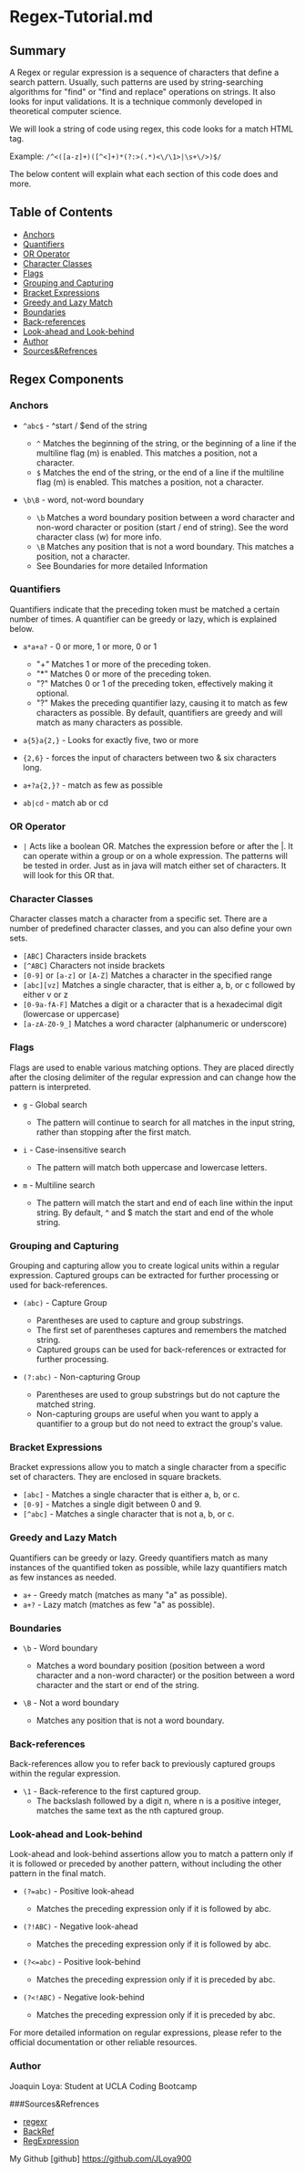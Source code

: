 # Regex-Tutorial.md
## Summary

A Regex or regular expression is a sequence of characters that define a search pattern. Usually, such patterns are used by string-searching algorithms for "find" or "find and replace" operations on strings. It also looks for input validations. It is a technique commonly developed in theoretical computer science.

We will look a string of code using regex, this code looks for a match HTML tag.

Example: `/^<([a-z]+)([^<]+)*(?:>(.*)<\/\1>|\s+\/>)$/`

The below content will explain what each section of this code does and more.

## Table of Contents

- [Anchors](#anchors)
- [Quantifiers](#quantifiers)
- [OR Operator](#or-operator)
- [Character Classes](#character-classes)
- [Flags](#flags)
- [Grouping and Capturing](#grouping-and-capturing)
- [Bracket Expressions](#bracket-expressions)
- [Greedy and Lazy Match](#greedy-and-lazy-match)
- [Boundaries](#boundaries)
- [Back-references](#back-references)
- [Look-ahead and Look-behind](#look-ahead-and-look-behind)
- [Author](#Author)
- [Sources&Refrences](#Sources&Refrences)

## Regex Components

### Anchors

* `^abc$` - ^start / $end of the string
    * `^` Matches the beginning of the string, or the beginning of a line if the multiline flag (m) is enabled. This matches a position, not a character.
    * `$` Matches the end of the string, or the end of a line if the multiline flag (m) is enabled. This matches a position, not a character.

* `\b\B` - word, not-word boundary
    * `\b` Matches a word boundary position between a word character and non-word character or position (start / end of string). See the word character class (w) for more info.
    * `\B` Matches any position that is not a word boundary. This matches a position, not a character.
    * See Boundaries for more detailed Information

### Quantifiers

Quantifiers indicate that the preceding token must be matched a certain number of times. A quantifier can be greedy or lazy, which is explained below.

* `a*a+a?` - 0 or more, 1 or more, 0 or 1
    * "+" Matches 1 or more of the preceding token.
    * "*" Matches 0 or more of the preceding token.
    * "?" Matches 0 or 1 of the preceding token, effectively making it optional.
    * "?" Makes the preceding quantifier lazy, causing it to match as few characters as possible. By default, quantifiers are greedy and will match as many characters as possible.

* `a{5}a{2,}` - Looks for exactly five, two or more
* `{2,6}` - forces the input of characters between two & six characters long.
* `a+?a{2,}?` - match as few as possible
* `ab|cd` - match ab or cd

### OR Operator

* `|` Acts like a boolean OR. Matches the expression before or after the |.
It can operate within a group or on a whole expression. The patterns will be tested in order. Just as in java will match either set of characters. It will look for this OR that.

### Character Classes

Character classes match a character from a specific set. There are a number of predefined character classes, and you can also define your own sets.

* `[ABC]` Characters inside brackets
* `[^ABC]` Characters not inside brackets
* `[0-9]` or `[a-z]` or `[A-Z]` Matches a character in the specified range
* `[abc][vz]` Matches a single character, that is either a, b, or c followed by either v or z
* `[0-9a-fA-F]` Matches a digit or a character that is a hexadecimal digit (lowercase or uppercase)
* `[a-zA-Z0-9_]` Matches a word character (alphanumeric or underscore)

### Flags

Flags are used to enable various matching options. They are placed directly after the closing delimiter of the regular expression and can change how the pattern is interpreted.

* `g` - Global search
    * The pattern will continue to search for all matches in the input string, rather than stopping after the first match.

* `i` - Case-insensitive search
    * The pattern will match both uppercase and lowercase letters.

* `m` - Multiline search
    * The pattern will match the start and end of each line within the input string. By default, ^ and $ match the start and end of the whole string.

### Grouping and Capturing

Grouping and capturing allow you to create logical units within a regular expression. Captured groups can be extracted for further processing or used for back-references.

* `(abc)` - Capture Group
    * Parentheses are used to capture and group substrings.
    * The first set of parentheses captures and remembers the matched string.
    * Captured groups can be used for back-references or extracted for further processing.

* `(?:abc)` - Non-capturing Group
    * Parentheses are used to group substrings but do not capture the matched string.
    * Non-capturing groups are useful when you want to apply a quantifier to a group but do not need to extract the group's value.

### Bracket Expressions

Bracket expressions allow you to match a single character from a specific set of characters. They are enclosed in square brackets.

* `[abc]` - Matches a single character that is either a, b, or c.
* `[0-9]` - Matches a single digit between 0 and 9.
* `[^abc]` - Matches a single character that is not a, b, or c.

### Greedy and Lazy Match

Quantifiers can be greedy or lazy. Greedy quantifiers match as many instances of the quantified token as possible, while lazy quantifiers match as few instances as needed.

* `a+` - Greedy match (matches as many "a" as possible).
* `a+?` - Lazy match (matches as few "a" as possible).

### Boundaries

* `\b` - Word boundary
    * Matches a word boundary position (position between a word character and a non-word character) or the position between a word character and the start or end of the string.

* `\B` - Not a word boundary
    * Matches any position that is not a word boundary.

### Back-references

Back-references allow you to refer back to previously captured groups within the regular expression.

* `\1` - Back-reference to the first captured group.
    * The backslash followed by a digit n, where n is a positive integer, matches the same text as the nth captured group.

### Look-ahead and Look-behind

Look-ahead and look-behind assertions allow you to match a pattern only if it is followed or preceded by another pattern, without including the other pattern in the final match.

* `(?=abc)` - Positive look-ahead
    * Matches the preceding expression only if it is followed by abc.

* `(?!ABC)` - Negative look-ahead
    * Matches the preceding expression only if it is followed by abc.

* `(?<=abc)` - Positive look-behind
    * Matches the preceding expression only if it is preceded by abc.

* `(?<!ABC)` - Negative look-behind
    * Matches the preceding expression only if it is preceded by abc.

For more detailed information on regular expressions, please refer to the official documentation or other reliable resources.

### Author

Joaquin Loya: Student at UCLA Coding Bootcamp

###Sources&Refrences

* [regexr](https://regexr.com/)
* [BackRef](https://www.regular-expressions.info/backref.html)
* [RegExpression](https://www.regular-expressions.info/wordboundaries.html)

My Github [github] https://github.com/JLoya900